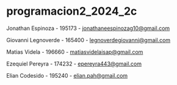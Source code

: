# programacion2_2024_2c
Jonathan Espinoza - 195173 - jonathaneespinozag10@gmail.com

Giovanni Legnoverde - 165400 - legnoverdegiovanni@gmail.com

Matias Videla - 196660 - matiasvidelaisap@gmail.com

Ezequiel Pereyra - 174232 - epereyra443@gmail.com

Elian Codesido - 195240 - elian.pah@gmail.com
